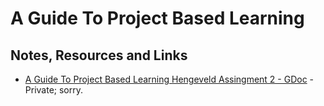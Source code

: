 # A Guide To Project Based Learning


## Notes, Resources and Links
- [A Guide To Project Based Learning Hengeveld Assingment 2 - GDoc](https://docs.google.com/document/d/1hVxjMUFH_OcP54NrWw7hQEY_gBciaAG-WqRL1gx5Vd0/edit?usp=sharing) - Private; sorry.
